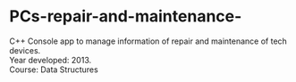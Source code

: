 # PCs-repair-and-maintenance-
C++ Console app to manage information of repair and maintenance of tech devices.<br/>
Year developed: 2013.<br/>
Course: Data Structures <br/>
